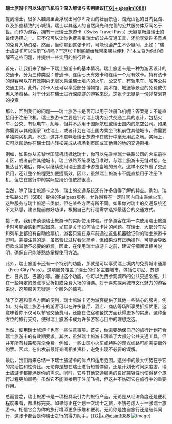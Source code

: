 **瑞士旅游卡可以注册飞机吗？深入解读与实用建议[[TG💪+ @esim1088](https://t.me/s/esim1088)]**

提到瑞士，很多人脑海里会浮现出阿尔卑斯山的壮丽景色、湖光山色的日内瓦湖、以及那些精致的小城镇。瑞士以其迷人的自然风光和完善的公共服务体系闻名于世。而作为游客，拥有一张瑞士旅游卡（Swiss Travel Pass）无疑是畅游瑞士的最佳选择之一。它不仅可以让你免费乘坐瑞士的公共交通工具，还能享受许多景点的免费入场资格。然而，当你拿到这张卡时，可能也会产生不少疑问，比如：“瑞士旅游卡可以注册飞机吗？”“这张卡到底能给我带来哪些便利？”本文将为你详细解答这些问题，并提供一些实用的旅行建议。

首先，让我们来了解一下瑞士旅游卡的基本情况。瑞士旅游卡是一种为游客设计的交通卡，分为三种类型：普通卡、连续七天有效卡和连续一个月有效卡。持有该卡的游客可以在有效期内无限次乘坐瑞士境内的火车、公交车、有轨电车、船等公共交通工具。此外，持卡人还可以享受部分博物馆、美术馆、城堡等景点的免费或优惠入场资格。对于计划在瑞士进行深度游的游客来说，这张卡无疑是一份非常划算的投资。

那么，回到我们的问题——瑞士旅游卡是否可以用于注册飞机呢？答案是：不能直接用于注册飞机。瑞士旅游卡主要是针对瑞士境内公共交通工具的设计，包括火车、公交、有轨电车、船等，但并不适用于国际航班或瑞士国内的航空公司。如果你需要从其他国家飞往瑞士，或者计划在瑞士国内乘坐飞机前往其他城市，你需要单独购买机票。不过，这并不意味着瑞士旅游卡在旅行中毫无用武之地。实际上，它可以帮助你在瑞士国内轻松完成从机场到市区或其他目的地的交通衔接。

例如，如果你从苏黎世国际机场抵达瑞士，你可以先乘坐瑞士铁路公司的火车前往市区，或者前往其他城市。瑞士铁路系统发达且准时，与瑞士旅游卡无缝对接。在抵达目的地后，你可以继续使用瑞士旅游卡游览当地的景点。这样不仅节省了交通费用，还让整个旅程更加便捷高效。因此，虽然瑞士旅游卡不能直接用于注册飞机，但它在旅行中的实际应用价值依然很高。

当然，除了瑞士旅游卡之外，瑞士的交通系统还有许多值得了解的特点。例如，瑞士铁路公司（SBB）提供的Railpass服务，允许游客在一定时间内自由乘坐火车。这种服务与瑞士旅游卡类似，但在某些方面有所不同。如果你对瑞士的交通系统还不太熟悉，建议提前做好功课，根据自己的行程需求选择最适合的交通方式。

接下来，我们来谈谈瑞士旅游卡的实际使用体验。许多游客在第一次使用瑞士旅游卡时可能会感到有些困惑，尤其是关于如何验证卡片的问题。在瑞士，大部分车站和列车上都设有自动检票机，游客只需在乘车前通过这些机器验证你的瑞士旅游卡即可。需要注意的是，虽然验证过程看似简单，但如果没有正确操作，可能会导致罚款或其他不必要的麻烦。因此，在使用瑞士旅游卡之前，建议仔细阅读相关说明，确保自己能够熟练掌握使用方法。

此外，瑞士旅游卡还有一个特别的功能，那就是可以享受瑞士境内的免费城市通票（Free City Pass）。这项服务覆盖了瑞士的许多主要城市，包括伯尔尼、苏黎世、日内瓦、巴塞尔等。通过这个功能，你可以免费参观城市的公共交通系统，并在一些特定的景点享受折扣或免费入场的待遇。对于喜欢探索城市文化魅力的游客来说，这项服务无疑是一个额外的惊喜。

除了交通和景点方面的便利，瑞士旅游卡还为游客提供了其他一些贴心的服务。例如，持有瑞士旅游卡的游客可以在许多餐厅、酒店、商店等场所享受折扣优惠。这意味着你不仅可以节省交通费用，还能在住宿和餐饮方面获得更多的实惠。这种全方位的旅行支持，使得瑞士旅游卡成为许多游客心目中的理想之选。

当然，使用瑞士旅游卡也有一些注意事项。首先，你需要确保自己的旅行计划符合瑞士旅游卡的有效期要求。其次，虽然瑞士旅游卡涵盖了大部分公共交通工具，但并非所有线路都完全免费。例如，一些山区小火车或特殊的观光线路可能需要额外购票。因此，在出发前最好查阅相关资料，避免出现不必要的误解。

最后，我们再来总结一下瑞士旅游卡的优点和适用范围。这张卡的最大优势在于它的灵活性和性价比。无论你是想在瑞士进行短暂停留，还是计划长时间深度游，瑞士旅游卡都能满足你的需求。同时，它与其他交通服务的良好兼容性也使得整个旅行过程更加顺畅。虽然它不能直接用于注册飞机，但这并不妨碍它在旅行中的重要作用。

总而言之，瑞士旅游卡是一项极具吸引力的旅行产品，无论是从经济角度还是便利程度来看，都堪称完美。如果你正在计划一次瑞士之旅，不妨考虑入手一张瑞士旅游卡。相信它会为你的旅行增添更多乐趣和便利。无论你是独自旅行还是结伴同行，这张卡都会是你瑞士之行的得力助手。[[TG💪+ @esim1088](https://t.me/s/esim1088) ![Image](https://i.postimg.cc/4NQfJmqS/Snipaste-2025-05-13-00-14-12.png)]